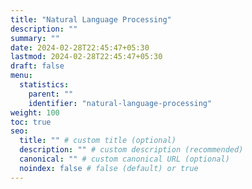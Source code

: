 ```yaml
---
title: "Natural Language Processing"
description: ""
summary: ""
date: 2024-02-28T22:45:47+05:30
lastmod: 2024-02-28T22:45:47+05:30
draft: false
menu:
  statistics:
    parent: ""
    identifier: "natural-language-processing"
weight: 100
toc: true
seo:
  title: "" # custom title (optional)
  description: "" # custom description (recommended)
  canonical: "" # custom canonical URL (optional)
  noindex: false # false (default) or true
---
```

